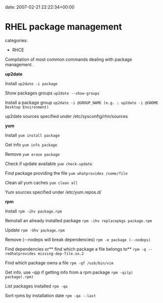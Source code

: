 


date: 2007-02-21 22:22:34+00:00


# RHEL package management

categories:
- RHCE


Compilation of most common commands dealing with package management.

<!-- more -->

**up2date**

Install
`up2date -i package`

Show packages groups
`up2date --show-groups`

Install a package group
`up2date -i @GROUP_NAME (e.g. : up2date -i @GNOME Desktop Environment)`

up2date sources specified under /etc/sysconfig/rhn/sources

**yum**

Install
`yum install package`

Get info
`yum info package`

Remove 
`yum erase package`

Check if update available
`yum check-update`

Find package providing the file
`yum whatprovides /some/file`

Clean all yum caches
`yum clean all`

Yum sources specified under /etc/yum.repos.d/

**rpm**

Install
`rpm -ihv package.rpm`

Reinstall an already installed package
`rpm -ihv replacepkgs package.rpm`

Update
`rpm -Uhv package.rpm`

Remove (--nodeps will break dependencies)
`rpm -e package (--nodeps)`

Find dependencies or** find which package a file belongs to**
`rpm -q --redhatprovides missing-dep-file.so.2`

Find which package owns a file
`rpm -qf /usb/bin/vim`

Get info. use -qip if getting info from a rpm package
`rpm -qi(p) package(.rpm)`

List packages installed
`rpm -qa`

Sort rpms by installation date
`rpm -qa --last`
